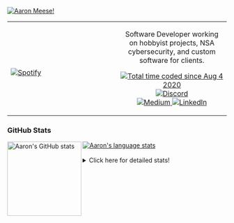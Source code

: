 [![Aaron Meese!](https://user-images.githubusercontent.com/17814535/88975338-a2aabf00-d27f-11ea-963f-8a19608716b4.png)](https://github.com/ajmeese7/readme-ascii "README ASCII")

<!-- Modified from project here: https://github.com/novatorem/novatorem -->
<table width="100%"> 
  <tr>
  <td width="50%">
      
&nbsp; <br> [![Spotify](https://ajmeese7.vercel.app/api/spotify)](https://open.spotify.com/user/ajmeese)

  </td>
  <td width="50%">
    <p align="center">
    Software Developer working on hobbyist projects, NSA cybersecurity, and custom software for clients.
    </p>
    <p align="center">
      <a href="https://wakatime.com/@f726891d-3b02-46cd-9b60-e8c59f9e2b14">
        <img src="https://wakatime.com/badge/user/f726891d-3b02-46cd-9b60-e8c59f9e2b14.svg" alt="Total time coded since Aug 4 2020" title="WakaTime" />
      </a>
      <a href="http://link.aaronmeese.com/discord">
        <img src="https://img.shields.io/badge/discord-ajmeese7%234835-369?style=flat-square&logo=discord&logoColor=white&color=purple" alt="Discord" title="Discord">
      </a>
      <br />
      <a href="https://link.aaronmeese.com/medium">
        <img src="https://img.shields.io/badge/medium-ajmeese7-1DB954?style=flat-square&logo=medium&logoColor=white" alt="Medium" title="Medium">
      </a>
      <a href="https://link.aaronmeese.com/linkedin">
        <img src="https://img.shields.io/badge/linkedIn-aaronmeese-1DB954?style=flat-square&logo=linkedin&logoColor=white&color=blue" alt="LinkedIn" title="LinkedIn">
      </a>
    </p>
  </td>

</table>

[//]: <> (The `&nbsp;` is to have Aphelion take up more space)

### GitHub Stats ###

<a href="https://profile-summary-for-github.com/user/ajmeese7">
  <img align="left" height="170px" src="https://github-readme-stats.vercel.app/api?username=ajmeese7&show_icons=true&line_height=27&count_private=true" alt="Aaron's GitHub stats"/>
  <img src="https://github-readme-stats.vercel.app/api/top-langs/?username=ajmeese7&hide_langs_below=5&layout=compact" alt="Aaron's language stats"/>
</a>

<br />
<br />
<details>
<summary>Click here for detailed stats!</summary>

### :zap: Recent Activity
<!--START_SECTION:activity-->
1. ❗️ Opened issue [#127](https://github.com/meeseOS/meeseOS/issues/127) in [meeseOS/meeseOS](https://github.com/meeseOS/meeseOS)
2. ❗️ Opened issue [#126](https://github.com/meeseOS/meeseOS/issues/126) in [meeseOS/meeseOS](https://github.com/meeseOS/meeseOS)
3. ❗️ Opened issue [#125](https://github.com/meeseOS/meeseOS/issues/125) in [meeseOS/meeseOS](https://github.com/meeseOS/meeseOS)
4. ❗️ Closed issue [#2](https://github.com/ajmeese7/keybase-export/issues/2) in [ajmeese7/keybase-export](https://github.com/ajmeese7/keybase-export)
5. 🎉 Merged PR [#3](https://github.com/ajmeese7/keybase-export/pull/3) in [ajmeese7/keybase-export](https://github.com/ajmeese7/keybase-export)
<!--END_SECTION:activity-->

### 🧐 Waka Stats
<!--START_SECTION:waka-->
![Code Time](http://img.shields.io/badge/Code%20Time-1%2C294%20hrs%2021%20mins-blue)

**🐱 My GitHub Data** 

> 🏆 1,237 Contributions in the Year 2022
 > 
> 📦 199.8 kB Used in GitHub's Storage 
 > 
> 💼 Opted to Hire
 > 
> 📜 84 Public Repositories 
 > 
> 🔑 30 Private Repositories  
 > 
**I'm an Early 🐤** 

```text
🌞 Morning    154 commits    █████░░░░░░░░░░░░░░░░░░░░   22.0% 
🌆 Daytime    251 commits    █████████░░░░░░░░░░░░░░░░   35.86% 
🌃 Evening    291 commits    ██████████░░░░░░░░░░░░░░░   41.57% 
🌙 Night      4 commits      ░░░░░░░░░░░░░░░░░░░░░░░░░   0.57%

```
📅 **I'm Most Productive on Tuesday** 

```text
Monday       102 commits    ███░░░░░░░░░░░░░░░░░░░░░░   14.57% 
Tuesday      134 commits    ████░░░░░░░░░░░░░░░░░░░░░   19.14% 
Wednesday    82 commits     ███░░░░░░░░░░░░░░░░░░░░░░   11.71% 
Thursday     90 commits     ███░░░░░░░░░░░░░░░░░░░░░░   12.86% 
Friday       56 commits     ██░░░░░░░░░░░░░░░░░░░░░░░   8.0% 
Saturday     119 commits    ████░░░░░░░░░░░░░░░░░░░░░   17.0% 
Sunday       117 commits    ████░░░░░░░░░░░░░░░░░░░░░   16.71%

```


📊 **This Week I Spent My Time On** 

```text
⌚︎ Time Zone: America/New_York

💬 Programming Languages: 
JavaScript               9 hrs 31 mins       ██████████████░░░░░░░░░░░   58.77% 
Python                   2 hrs 38 mins       ████░░░░░░░░░░░░░░░░░░░░░   16.28% 
Markdown                 1 hr 40 mins        ██░░░░░░░░░░░░░░░░░░░░░░░   10.3% 
JSON                     41 mins             █░░░░░░░░░░░░░░░░░░░░░░░░   4.32% 
Other                    36 mins             █░░░░░░░░░░░░░░░░░░░░░░░░   3.76%

🐱‍💻 Projects: 
aaronmeese.com           9 hrs 18 mins       ██████████████░░░░░░░░░░░   57.46% 
keybase-export           2 hrs 33 mins       ████░░░░░░░░░░░░░░░░░░░░░   15.74% 
karameese.com            1 hr 36 mins        ██░░░░░░░░░░░░░░░░░░░░░░░   9.92% 
vault                    48 mins             █░░░░░░░░░░░░░░░░░░░░░░░░   4.96% 
stack_overflow           41 mins             █░░░░░░░░░░░░░░░░░░░░░░░░   4.24%

```

**I Mostly Code in JavaScript** 

```text
JavaScript               32 repos            ████████████░░░░░░░░░░░░░   47.76% 
HTML                     9 repos             ███░░░░░░░░░░░░░░░░░░░░░░   13.43% 
Python                   6 repos             ██░░░░░░░░░░░░░░░░░░░░░░░   8.96% 
Java                     4 repos             █░░░░░░░░░░░░░░░░░░░░░░░░   5.97% 
CSS                      3 repos             █░░░░░░░░░░░░░░░░░░░░░░░░   4.48%

```



 Last Updated on 22/09/2022 16:04:24 UTC
<!--END_SECTION:waka-->
</details>
